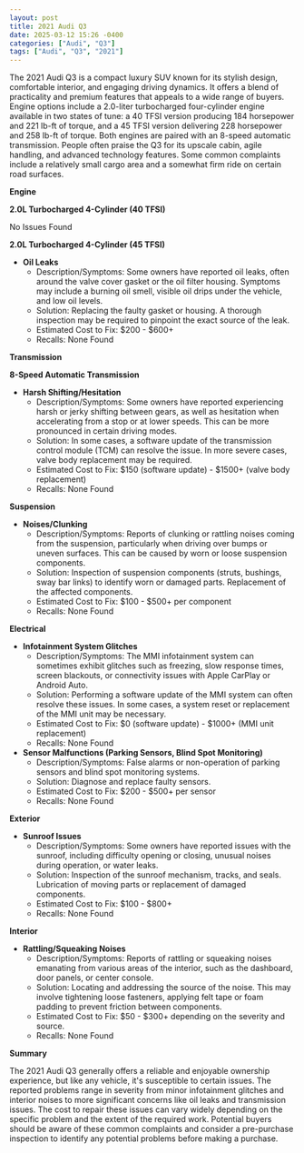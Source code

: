 ```yaml
---
layout: post
title: 2021 Audi Q3
date: 2025-03-12 15:26 -0400
categories: ["Audi", "Q3"]
tags: ["Audi", "Q3", "2021"]
---
```

The 2021 Audi Q3 is a compact luxury SUV known for its stylish design, comfortable interior, and engaging driving dynamics. It offers a blend of practicality and premium features that appeals to a wide range of buyers. Engine options include a 2.0-liter turbocharged four-cylinder engine available in two states of tune: a 40 TFSI version producing 184 horsepower and 221 lb-ft of torque, and a 45 TFSI version delivering 228 horsepower and 258 lb-ft of torque. Both engines are paired with an 8-speed automatic transmission. People often praise the Q3 for its upscale cabin, agile handling, and advanced technology features. Some common complaints include a relatively small cargo area and a somewhat firm ride on certain road surfaces.

**Engine**

**2.0L Turbocharged 4-Cylinder (40 TFSI)**

No Issues Found

**2.0L Turbocharged 4-Cylinder (45 TFSI)**
*   **Oil Leaks**
    *   Description/Symptoms: Some owners have reported oil leaks, often around the valve cover gasket or the oil filter housing. Symptoms may include a burning oil smell, visible oil drips under the vehicle, and low oil levels.
    *   Solution: Replacing the faulty gasket or housing. A thorough inspection may be required to pinpoint the exact source of the leak.
    *   Estimated Cost to Fix: $200 - $600+
    *   Recalls: None Found

**Transmission**

**8-Speed Automatic Transmission**
*   **Harsh Shifting/Hesitation**
    *   Description/Symptoms: Some owners have reported experiencing harsh or jerky shifting between gears, as well as hesitation when accelerating from a stop or at lower speeds. This can be more pronounced in certain driving modes.
    *   Solution: In some cases, a software update of the transmission control module (TCM) can resolve the issue. In more severe cases, valve body replacement may be required.
    *   Estimated Cost to Fix: $150 (software update) - $1500+ (valve body replacement)
    *   Recalls: None Found

**Suspension**

*   **Noises/Clunking**
    *   Description/Symptoms: Reports of clunking or rattling noises coming from the suspension, particularly when driving over bumps or uneven surfaces. This can be caused by worn or loose suspension components.
    *   Solution: Inspection of suspension components (struts, bushings, sway bar links) to identify worn or damaged parts. Replacement of the affected components.
    *   Estimated Cost to Fix: $100 - $500+ per component
    *   Recalls: None Found

**Electrical**

*   **Infotainment System Glitches**
    *   Description/Symptoms: The MMI infotainment system can sometimes exhibit glitches such as freezing, slow response times, screen blackouts, or connectivity issues with Apple CarPlay or Android Auto.
    *   Solution: Performing a software update of the MMI system can often resolve these issues. In some cases, a system reset or replacement of the MMI unit may be necessary.
    *   Estimated Cost to Fix: $0 (software update) - $1000+ (MMI unit replacement)
    *   Recalls: None Found
*   **Sensor Malfunctions (Parking Sensors, Blind Spot Monitoring)**
    *   Description/Symptoms: False alarms or non-operation of parking sensors and blind spot monitoring systems.
    *   Solution: Diagnose and replace faulty sensors.
    *   Estimated Cost to Fix: $200 - $500+ per sensor
    *   Recalls: None Found

**Exterior**

*   **Sunroof Issues**
    *   Description/Symptoms: Some owners have reported issues with the sunroof, including difficulty opening or closing, unusual noises during operation, or water leaks.
    *   Solution: Inspection of the sunroof mechanism, tracks, and seals. Lubrication of moving parts or replacement of damaged components.
    *   Estimated Cost to Fix: $100 - $800+
    *   Recalls: None Found

**Interior**

*   **Rattling/Squeaking Noises**
    *   Description/Symptoms: Reports of rattling or squeaking noises emanating from various areas of the interior, such as the dashboard, door panels, or center console.
    *   Solution: Locating and addressing the source of the noise. This may involve tightening loose fasteners, applying felt tape or foam padding to prevent friction between components.
    *   Estimated Cost to Fix: $50 - $300+ depending on the severity and source.
    *   Recalls: None Found

**Summary**

The 2021 Audi Q3 generally offers a reliable and enjoyable ownership experience, but like any vehicle, it's susceptible to certain issues. The reported problems range in severity from minor infotainment glitches and interior noises to more significant concerns like oil leaks and transmission issues. The cost to repair these issues can vary widely depending on the specific problem and the extent of the required work. Potential buyers should be aware of these common complaints and consider a pre-purchase inspection to identify any potential problems before making a purchase.


